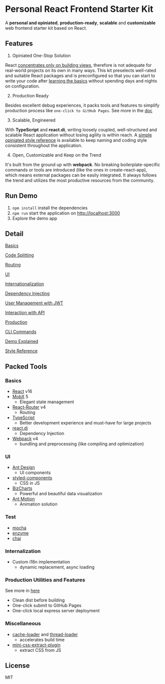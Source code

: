 # Personal React Frontend Starter Kit

A **personal and opiniated**, **production-ready**, **scalable** and **customizable** web frontend starter kit based on React.

## Features

1. Opiniated One-Stop Solution

React [concentrates only on building views](https://reactjs.org/), therefore is not adequate for real-world projects on its own in many ways. This kit preselects well-rated and suitable React packages and is preconfigured so that you can start to write your code after [learning the basics](docs/basics.md) without spending days and nights on configuration.

2. Production Ready

Besides excellent debug experiences, it packs tools and features to simplify production process like `one-click to GitHub Pages`. See more in the [doc](docs/production.md) 

3. Scalable, Engineered

With **TypeScript** and **react.di**, writing loosely coupled, well-structured and scalable React application without losing agility is within reach. A [simple opiniated style reference](doc/styleReference.md) is available to keep naming and coding style consistent throughout the application.

4. Open, Customizable and Keep on the Trend

It's built from the ground up with **webpack**. No breaking boilerplate-specific commands or tools are introduced (like the ones in create-react-app), which means external packages can be easily integrated. It always follows the trend and utilizes the most productive resources from the community.

## Run Demo

1. `npm install` install the dependencies
2. `npm run` start the application on [http://localhost:3000](http://localhost:3000)
3. Explore the demo app

## Detail

[Basics](docs/basics.md)

[Code Splitting](docs/codeSplitting.md)

[Routing](docs/routing.md)

[UI](docs/ui.md)

[Internationalization](docs/i18n.md)

[Dependency Injecting](docs/di.md)

[User Management with JWT](docs/user.md)

[Interaction with API](docs/api.md)

[Production](docs/production.md)

[CLI Commands](docs/command.md)

[Demo Explained](docs/demoExplained.md)

[Style Reference](docs/styleReference.md)

## Packed Tools

### Basics
- [React](https://reactjs.org/) v16
- [MobX](https://cn.mobx.js.org/) 5
  - Elegant state management
- [React-Router](https://github.com/ReactTraining/react-router) v4
  - Routing
- [TypeScript](https://www.typescriptlang.org/)
  - Better development experience and must-have for large projects
- [react.di](https://github.com/RobinBuschmann/react.di/tree/master)
  - Dependency Injection
- [Webpack](https://webpack.js.org/) v4
  - bundling and preprocessing (like compiling and optimization)

### UI
- [Ant Design](https://ant.design)
  - UI components
- [styled-components](https://www.styled-components.com)
  - CSS in JS
- [BizCharts](https://github.com/alibaba/BizCharts)
  - Powerful and beautiful data visualization
- [Ant Motion](https://motion.ant.design/)
  - Animation solution

### Test
- [mocha](https://mochajs.org/)
- [enzyme](https://github.com/airbnb/enzyme)
- [chai](https://github.com/chaijs/chai)

### Internalization
- Custom i18n implementation
  - dynamic replacement, async loading

### Production Utilities and Features

See more in [here](docs/production.md)

- Clean dist before building
- One-click submit to GitHub Pages
- One-click local express server deployment

### Miscellaneous

- [cache-loader](https://github.com/webpack-contrib/cache-loader) and [thread-loader](https://github.com/webpack-contrib/thread-loader)
  - accelerates build time
- [mini-css-extract-plugin](https://github.com/webpack-contrib/mini-css-extract-plugin)
  - extract CSS from JS 

## License

MIT
